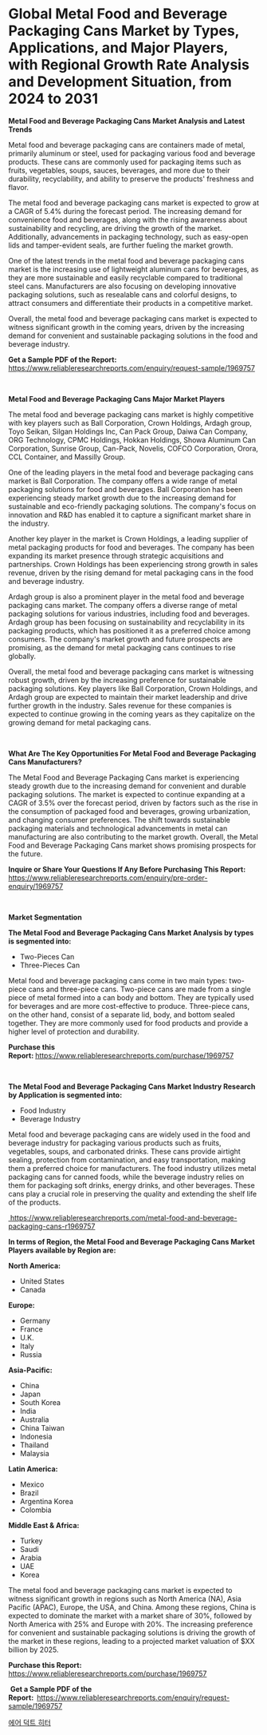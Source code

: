 <p><h1>Global Metal Food and Beverage Packaging Cans Market by Types, Applications, and Major Players, with Regional Growth Rate Analysis and Development Situation, from 2024 to 2031</h1></p><p><strong>Metal Food and Beverage Packaging Cans Market Analysis and Latest Trends</strong></p>
<p><p>Metal food and beverage packaging cans are containers made of metal, primarily aluminum or steel, used for packaging various food and beverage products. These cans are commonly used for packaging items such as fruits, vegetables, soups, sauces, beverages, and more due to their durability, recyclability, and ability to preserve the products' freshness and flavor.</p><p>The metal food and beverage packaging cans market is expected to grow at a CAGR of 5.4% during the forecast period. The increasing demand for convenience food and beverages, along with the rising awareness about sustainability and recycling, are driving the growth of the market. Additionally, advancements in packaging technology, such as easy-open lids and tamper-evident seals, are further fueling the market growth.</p><p>One of the latest trends in the metal food and beverage packaging cans market is the increasing use of lightweight aluminum cans for beverages, as they are more sustainable and easily recyclable compared to traditional steel cans. Manufacturers are also focusing on developing innovative packaging solutions, such as resealable cans and colorful designs, to attract consumers and differentiate their products in a competitive market.</p><p>Overall, the metal food and beverage packaging cans market is expected to witness significant growth in the coming years, driven by the increasing demand for convenient and sustainable packaging solutions in the food and beverage industry.</p></p>
<p><strong>Get a Sample PDF of the Report:&nbsp;</strong> <a href="https://www.reliableresearchreports.com/enquiry/request-sample/1969757">https://www.reliableresearchreports.com/enquiry/request-sample/1969757</a></p>
<p>&nbsp;</p>
<p><strong>Metal Food and Beverage Packaging Cans Major Market Players</strong></p>
<p><p>The metal food and beverage packaging cans market is highly competitive with key players such as Ball Corporation, Crown Holdings, Ardagh group, Toyo Seikan, Silgan Holdings Inc, Can Pack Group, Daiwa Can Company, ORG Technology, CPMC Holdings, Hokkan Holdings, Showa Aluminum Can Corporation, Sunrise Group, Can-Pack, Novelis, COFCO Corporation, Orora, CCL Container, and Massilly Group.</p><p>One of the leading players in the metal food and beverage packaging cans market is Ball Corporation. The company offers a wide range of metal packaging solutions for food and beverages. Ball Corporation has been experiencing steady market growth due to the increasing demand for sustainable and eco-friendly packaging solutions. The company's focus on innovation and R&D has enabled it to capture a significant market share in the industry.</p><p>Another key player in the market is Crown Holdings, a leading supplier of metal packaging products for food and beverages. The company has been expanding its market presence through strategic acquisitions and partnerships. Crown Holdings has been experiencing strong growth in sales revenue, driven by the rising demand for metal packaging cans in the food and beverage industry.</p><p>Ardagh group is also a prominent player in the metal food and beverage packaging cans market. The company offers a diverse range of metal packaging solutions for various industries, including food and beverages. Ardagh group has been focusing on sustainability and recyclability in its packaging products, which has positioned it as a preferred choice among consumers. The company's market growth and future prospects are promising, as the demand for metal packaging cans continues to rise globally.</p><p>Overall, the metal food and beverage packaging cans market is witnessing robust growth, driven by the increasing preference for sustainable packaging solutions. Key players like Ball Corporation, Crown Holdings, and Ardagh group are expected to maintain their market leadership and drive further growth in the industry. Sales revenue for these companies is expected to continue growing in the coming years as they capitalize on the growing demand for metal packaging cans.</p></p>
<p>&nbsp;</p>
<p><strong>What Are The Key Opportunities For Metal Food and Beverage Packaging Cans Manufacturers?</strong></p>
<p><p>The Metal Food and Beverage Packaging Cans market is experiencing steady growth due to the increasing demand for convenient and durable packaging solutions. The market is expected to continue expanding at a CAGR of 3.5% over the forecast period, driven by factors such as the rise in the consumption of packaged food and beverages, growing urbanization, and changing consumer preferences. The shift towards sustainable packaging materials and technological advancements in metal can manufacturing are also contributing to the market growth. Overall, the Metal Food and Beverage Packaging Cans market shows promising prospects for the future.</p></p>
<p><strong>Inquire or Share Your Questions If Any Before Purchasing This Report:</strong> <a href="https://www.reliableresearchreports.com/enquiry/pre-order-enquiry/1969757">https://www.reliableresearchreports.com/enquiry/pre-order-enquiry/1969757</a></p>
<p>&nbsp;</p>
<p><strong>Market Segmentation</strong></p>
<p><strong>The Metal Food and Beverage Packaging Cans Market Analysis by types is segmented into:</strong></p>
<p><ul><li>Two-Pieces Can</li><li>Three-Pieces Can</li></ul></p>
<p><p>Metal food and beverage packaging cans come in two main types: two-piece cans and three-piece cans. Two-piece cans are made from a single piece of metal formed into a can body and bottom. They are typically used for beverages and are more cost-effective to produce. Three-piece cans, on the other hand, consist of a separate lid, body, and bottom sealed together. They are more commonly used for food products and provide a higher level of protection and durability.</p></p>
<p><strong>Purchase this Report:&nbsp;</strong><a href="https://www.reliableresearchreports.com/purchase/1969757">https://www.reliableresearchreports.com/purchase/1969757</a></p>
<p>&nbsp;</p>
<p><strong>The Metal Food and Beverage Packaging Cans Market Industry Research by Application is segmented into:</strong></p>
<p><ul><li>Food Industry</li><li>Beverage Industry</li></ul></p>
<p><p>Metal food and beverage packaging cans are widely used in the food and beverage industry for packaging various products such as fruits, vegetables, soups, and carbonated drinks. These cans provide airtight sealing, protection from contamination, and easy transportation, making them a preferred choice for manufacturers. The food industry utilizes metal packaging cans for canned foods, while the beverage industry relies on them for packaging soft drinks, energy drinks, and other beverages. These cans play a crucial role in preserving the quality and extending the shelf life of the products.</p></p>
<p><a href="https://www.reliableresearchreports.com/metal-food-and-beverage-packaging-cans-r1969757">&nbsp;https://www.reliableresearchreports.com/metal-food-and-beverage-packaging-cans-r1969757</a></p>
<p><strong>In terms of Region, the Metal Food and Beverage Packaging Cans Market Players available by Region are:</strong></p>
<p>
    <p> <strong> North America: </strong>
        <ul>
            <li>United States</li>
            <li>Canada</li>
        </ul>
        </p> 
    <p> <strong> Europe: </strong>
        <ul>
            <li>Germany</li>
            <li>France</li>
            <li>U.K.</li>
            <li>Italy</li>
            <li>Russia</li>
        </ul>
        </p> 
    <p> <strong> Asia-Pacific: </strong>
        <ul>
            <li>China</li>
            <li>Japan</li>
            <li>South Korea</li>
            <li>India</li>
            <li>Australia</li>
            <li>China Taiwan</li>
            <li>Indonesia</li>
            <li>Thailand</li>
            <li>Malaysia</li>
        </ul>
        </p> 
    <p> <strong> Latin America: </strong>
        <ul>
            <li>Mexico</li>
            <li>Brazil</li>
            <li>Argentina Korea</li>
            <li>Colombia</li>
        </ul>
        </p> 
    <p> <strong> Middle East & Africa: </strong>
        <ul>
            <li>Turkey</li>
            <li>Saudi</li>
            <li>Arabia</li>
            <li>UAE</li>
            <li>Korea</li>
        </ul>
    </p>
    </p>
<p><p>The metal food and beverage packaging cans market is expected to witness significant growth in regions such as North America (NA), Asia Pacific (APAC), Europe, the USA, and China. Among these regions, China is expected to dominate the market with a market share of 30%, followed by North America with 25% and Europe with 20%. The increasing preference for convenient and sustainable packaging solutions is driving the growth of the market in these regions, leading to a projected market valuation of $XX billion by 2025.</p></p>
<p><strong>Purchase this Report: </strong><a href="https://www.reliableresearchreports.com/purchase/1969757">https://www.reliableresearchreports.com/purchase/1969757</a></p>
<p>&nbsp;<strong>Get a Sample PDF of the Report:&nbsp;&nbsp;</strong><a href="https://www.reliableresearchreports.com/enquiry/request-sample/1969757">https://www.reliableresearchreports.com/enquiry/request-sample/1969757</a></p>
<p><strong></strong></p>
<p><p><a href="https://medium.com/@bud567768/%EA%B3%B5%EA%B8%B0-%EB%8D%95%ED%8A%B8-%ED%9E%88%ED%84%B0-%EC%8B%9C%EC%9E%A5-%EC%A7%80%ED%91%9C-%ED%95%B4%EB%8F%85-%EC%8B%9C%EC%9E%A5-%EC%A0%90%EC%9C%A0%EC%9C%A8-%ED%8A%B8%EB%A0%8C%EB%93%9C-%EB%B0%8F-%EC%84%B1%EC%9E%A5-%EC%96%91%EC%83%81-b2a9e9927e75">에어 덕트 히터</a></p></p>